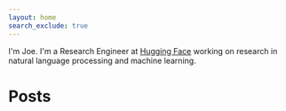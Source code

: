 ```yaml
---
layout: home
search_exclude: true
---
```


I'm Joe. I'm a Research Engineer at [Hugging Face](https://huggingface.co/) working on research in natural language processing and machine learning.

# Posts
